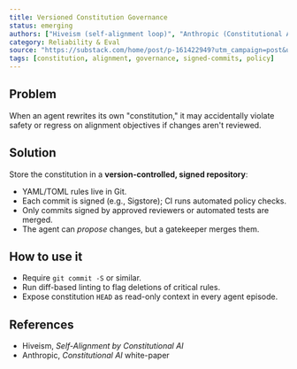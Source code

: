 ```yaml
---
title: Versioned Constitution Governance
status: emerging
authors: ["Hiveism (self-alignment loop)", "Anthropic (Constitutional AI)"]
category: Reliability & Eval
source: "https://substack.com/home/post/p-161422949?utm_campaign=post&utm_medium=web"
tags: [constitution, alignment, governance, signed-commits, policy]
---
```


## Problem
When an agent rewrites its own "constitution," it may accidentally violate safety or regress on alignment objectives if changes aren't reviewed.

## Solution
Store the constitution in a **version-controlled, signed repository**:

- YAML/TOML rules live in Git.  
- Each commit is signed (e.g., Sigstore); CI runs automated policy checks.  
- Only commits signed by approved reviewers or automated tests are merged.  
- The agent can *propose* changes, but a gatekeeper merges them.

## How to use it
- Require `git commit -S` or similar.  
- Run diff-based linting to flag deletions of critical rules.  
- Expose constitution `HEAD` as read-only context in every agent episode.

## References
- Hiveism, *Self-Alignment by Constitutional AI*
- Anthropic, *Constitutional AI* white-paper